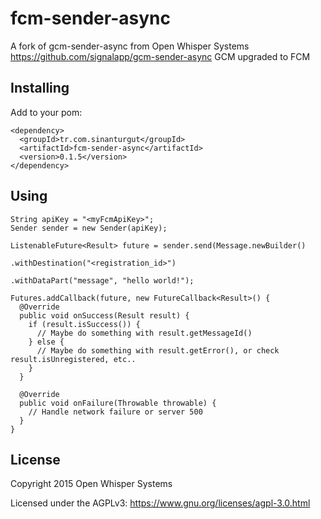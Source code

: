 # fcm-sender-async

A fork of gcm-sender-async from Open Whisper Systems https://github.com/signalapp/gcm-sender-async GCM upgraded to FCM


## Installing

Add to your pom:

```
<dependency>
  <groupId>tr.com.sinanturgut</groupId>
  <artifactId>fcm-sender-async</artifactId>
  <version>0.1.5</version>
</dependency>
```

## Using

```
String apiKey = "<myFcmApiKey>";
Sender sender = new Sender(apiKey);

ListenableFuture<Result> future = sender.send(Message.newBuilder()
                                                     .withDestination("<registration_id>")
                                                     .withDataPart("message", "hello world!");

Futures.addCallback(future, new FutureCallback<Result>() {
  @Override
  public void onSuccess(Result result) {
    if (result.isSuccess()) {
      // Maybe do something with result.getMessageId()
    } else {
      // Maybe do something with result.getError(), or check result.isUnregistered, etc..
    }
  }

  @Override
  public void onFailure(Throwable throwable) {
    // Handle network failure or server 500
  }
}
```

License
---------------------

Copyright 2015 Open Whisper Systems

Licensed under the AGPLv3: https://www.gnu.org/licenses/agpl-3.0.html
